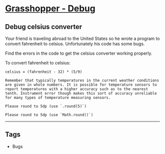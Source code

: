 # [Grasshopper - Debug](https://www.codewars.com/kata/55cb854deb36f11f130000e1)

## Debug celsius converter

Your friend is traveling abroad to the United States so he wrote a program to convert fahrenheit to celsius. Unfortunately his code has some bugs.

Find the errors in the code to get the celsius converter working properly.

To convert fahrenheit to celsius:

```
celsius = (fahrenheit - 32) * (5/9)
```

```if-not:ruby,typescript
Remember that typically temperatures in the current weather conditions are given in whole numbers. It is possible for temperature sensors to report temperatures with a higher accuracy such as to the nearest tenth. Instrument error though makes this sort of accuracy unreliable for many types of temperature measuring sensors.
```

```if:ruby
Please round to 5dp (use `.round(5)`)
```

```if:typescript
Please round to 5dp (use `Math.round()`)
```

---

## Tags

- Bugs
